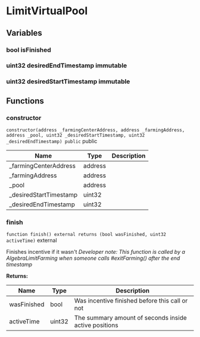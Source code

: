

# LimitVirtualPool









## Variables
### bool isFinished 



### uint32 desiredEndTimestamp immutable



### uint32 desiredStartTimestamp immutable




## Functions
### constructor


`constructor(address _farmingCenterAddress, address _farmingAddress, address _pool, uint32 _desiredStartTimestamp, uint32 _desiredEndTimestamp) public`  public





| Name | Type | Description |
| ---- | ---- | ----------- |
| _farmingCenterAddress | address |  |
| _farmingAddress | address |  |
| _pool | address |  |
| _desiredStartTimestamp | uint32 |  |
| _desiredEndTimestamp | uint32 |  |


### finish


`function finish() external returns (bool wasFinished, uint32 activeTime)`  external

Finishes incentive if it wasn&#x27;t
*Developer note: This function is called by a AlgebraLimitFarming when someone calls #exitFarming() after the end timestamp*




**Returns:**

| Name | Type | Description |
| ---- | ---- | ----------- |
| wasFinished | bool | Was incentive finished before this call or not |
| activeTime | uint32 | The summary amount of seconds inside active positions |




